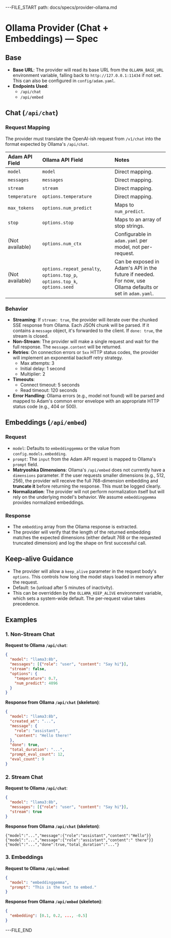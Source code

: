 ---FILE_START path: docs/specs/provider-ollama.md
# Ollama Provider (Chat + Embeddings) — Spec

## Base
-   **Base URL**: The provider will read its base URL from the `OLLAMA_BASE_URL` environment variable, falling back to `http://127.0.0.1:11434` if not set. This can also be configured in `config/adam.yaml`.
-   **Endpoints Used**:
    -   `/api/chat`
    -   `/api/embed`

## Chat (`/api/chat`)

### Request Mapping
The provider must translate the OpenAI-ish request from `/v1/chat` into the format expected by Ollama's `/api/chat`.

| Adam API Field  | Ollama API Field      | Notes                                                              |
| :-------------- | :-------------------- | :----------------------------------------------------------------- |
| `model`         | `model`               | Direct mapping.                                                    |
| `messages`      | `messages`            | Direct mapping.                                                    |
| `stream`        | `stream`              | Direct mapping.                                                    |
| `temperature`   | `options.temperature` | Direct mapping.                                                    |
| `max_tokens`    | `options.num_predict` | Maps to `num_predict`.                                             |
| `stop`          | `options.stop`        | Maps to an array of stop strings.                                  |
| (Not available) | `options.num_ctx`     | Configurable in `adam.yaml` per model, not per-request.            |
| (Not available) | `options.repeat_penalty`, `options.top_p`, `options.top_k`, `options.seed` | Can be exposed in Adam's API in the future if needed. For now, use Ollama defaults or set in `adam.yaml`. |

### Behavior
-   **Streaming**: If `stream: true`, the provider will iterate over the chunked SSE response from Ollama. Each JSON chunk will be parsed. If it contains a `message` object, it's forwarded to the client. If `done: true`, the stream is closed.
-   **Non-Stream**: The provider will make a single request and wait for the full response. The `message.content` will be returned.
-   **Retries**: On connection errors or `5xx` HTTP status codes, the provider will implement an exponential backoff retry strategy.
    -   Max attempts: 3
    -   Initial delay: 1 second
    -   Multiplier: 2
-   **Timeouts**:
    -   Connect timeout: 5 seconds
    -   Read timeout: 120 seconds
-   **Error Handling**: Ollama errors (e.g., model not found) will be parsed and mapped to Adam's common error envelope with an appropriate HTTP status code (e.g., 404 or 500).

## Embeddings (`/api/embed`)

### Request
-   `model`: Defaults to `embeddinggemma` or the value from `config.models.embedding`.
-   `prompt`: The `input` from the Adam API request is mapped to Ollama's `prompt` field.
-   **Matryoshka Dimensions**: Ollama's `/api/embed` does not currently have a `dimensions` parameter. If the user requests smaller dimensions (e.g., 512, 256), the provider will receive the full 768-dimension embedding and **truncate it** before returning the response. This must be logged clearly.
-   **Normalization**: The provider will not perform normalization itself but will rely on the underlying model's behavior. We assume `embeddinggemma` provides normalized embeddings.

### Response
-   The `embedding` array from the Ollama response is extracted.
-   The provider will verify that the length of the returned embedding matches the expected dimensions (either default 768 or the requested truncated dimension) and log the shape on first successful call.

## Keep-alive Guidance
-   The provider will allow a `keep_alive` parameter in the request body's `options`. This controls how long the model stays loaded in memory after the request.
-   Default: `5m` (unload after 5 minutes of inactivity).
-   This can be overridden by the `OLLAMA_KEEP_ALIVE` environment variable, which sets a system-wide default. The per-request value takes precedence.

## Examples

### 1. Non-Stream Chat
**Request to Ollama `/api/chat`**:
```json
{
  "model": "llama3:8b",
  "messages": [{"role": "user", "content": "Say hi"}],
  "stream": false,
  "options": {
    "temperature": 0.7,
    "num_predict": 4096
  }
}
```
**Response from Ollama `/api/chat` (skeleton)**:
```json
{
  "model": "llama3:8b",
  "created_at": "...",
  "message": {
    "role": "assistant",
    "content": "Hello there!"
  },
  "done": true,
  "total_duration": "...",
  "prompt_eval_count": 12,
  "eval_count": 9
}
```

### 2. Stream Chat
**Request to Ollama `/api/chat`**:
```json
{
  "model": "llama3:8b",
  "messages": [{"role": "user", "content": "Say hi"}],
  "stream": true
}
```
**Response from Ollama `/api/chat` (skeleton)**:
```
{"model":"...","message":{"role":"assistant","content":"Hello"}}
{"model":"...","message":{"role":"assistant","content":" there"}}
{"model":"...","done":true,"total_duration":"..."}
```

### 3. Embeddings
**Request to Ollama `/api/embed`**:
```json
{
  "model": "embeddinggemma",
  "prompt": "This is the text to embed."
}
```
**Response from Ollama `/api/embed` (skeleton)**:
```json
{
  "embedding": [0.1, 0.2, ..., -0.5]
}
```
---FILE_END